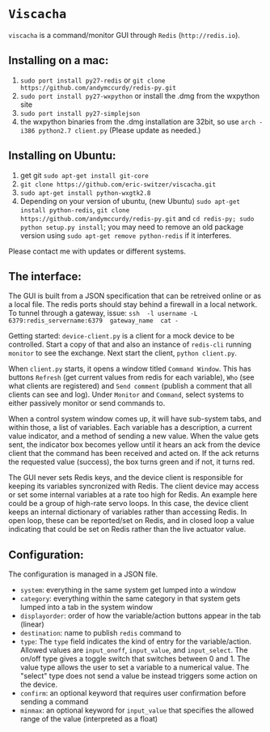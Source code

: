 `Viscacha`
==========
`viscacha` is a command/monitor GUI through `Redis` (`http://redis.io`).

Installing on a mac:
--------------------

1. `sudo port install py27-redis` or `git clone https://github.com/andymccurdy/redis-py.git`
2. `sudo port install py27-wxpython` or install the .dmg from the wxpython site
3. `sudo port install py27-simplejson`
4. the wxpython binaries from the .dmg installation are 32bit, so use `arch -i386 python2.7 client.py`
(Please update as needed.)

Installing on Ubuntu:
---------------------

1. get git `sudo apt-get install git-core`
2. `git clone https://github.com/eric-switzer/viscacha.git`
3. `sudo apt-get install python-wxgtk2.8`
4. Depending on your version of ubuntu, (new Ubuntu) `sudo apt-get install python-redis`, `git clone https://github.com/andymccurdy/redis-py.git` and `cd redis-py; sudo python setup.py install`; you may need to remove an old package version using `sudo apt-get remove python-redis` if it interferes.

Please contact me with updates or different systems.

The interface:
--------------

The GUI is built from a JSON specification that can be retreived online or as a local file. The redis ports should stay behind a firewall in a local network. To tunnel through a gateway, issue:
`ssh  -l username -L 6379:redis_servername:6379  gateway_name  cat -`

Getting started: `device-client.py` is a client for a mock device to be controlled. Start a copy of that and also an instance of `redis-cli` running `monitor` to see the exchange. Next start the client, `python client.py`.

When `client.py` starts, it opens a window titled `Command Window`. This has buttons `Refresh` (get current values from redis for each variable), `Who` (see what clients are registered) and `Send comment` (publish a comment that all clients can see and log). Under `Monitor` and `Command`, select systems to either passively monitor or send commands to.

When a control system window comes up, it will have sub-system tabs, and within those, a list of variables. Each variable has a description, a current value indicator, and a method of sending a new value. When the value gets sent, the indicator box becomes yellow until it hears an ack from the device client that the command has been received and acted on. If the ack returns the requested value (success), the box turns green and if not, it turns red.

The GUI never sets Redis keys, and the device client is responsible for keeping its variables syncronized with Redis. The client device may access or set some internal variables at a rate too high for Redis. An example here could be a group of high-rate servo loops. In this case, the device client keeps an internal dictionary of variables rather than accessing Redis. In open loop, these can be reported/set on Redis, and in closed loop a value indicating that could be set on Redis rather than the live actuator value.

Configuration:
--------------

The configuration is managed in a JSON file.

* `system`: everything in the same system get lumped into a window
* `category`: everything within the same category in that system gets lumped into a tab in the system window
* `displayorder`: order of how the variable/action buttons appear in the tab (linear)
* `destination`: name to publish `redis` command to
* `type`: The `type` field indicates the kind of entry for the variable/action. Allowed values are `input_onoff`, `input_value`, and `input_select`. The on/off type gives a toggle switch that switches between 0 and 1. The value type allows the user to set a variable to a numerical value. The "select" type does not send a value be instead triggers some action on the device.
* `confirm`: an optional keyword that requires user confirmation before sending a command
* `minmax`: an optional keyword for `input_value` that specifies the allowed range of the value (interpreted as a float)

